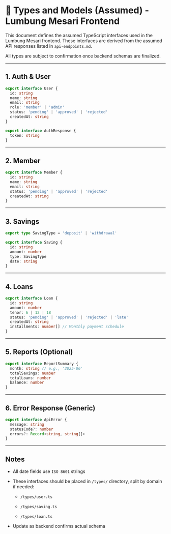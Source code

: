 # 🧾 Types and Models (Assumed) - Lumbung Mesari Frontend

This document defines the assumed TypeScript interfaces used in the Lumbung Mesari frontend. These interfaces are derived from the assumed API responses listed in `api-endpoints.md`.

All types are subject to confirmation once backend schemas are finalized.

---

## 1. Auth & User

```ts
export interface User {
  id: string
  name: string
  email: string
  role: 'member' | 'admin'
  status: 'pending' | 'approved' | 'rejected'
  createdAt: string
}

export interface AuthResponse {
  token: string
}
```

---

## 2. Member

```ts
export interface Member {
  id: string
  name: string
  email: string
  status: 'pending' | 'approved' | 'rejected'
  createdAt: string
}
```

---

## 3. Savings

```ts
export type SavingType = 'deposit' | 'withdrawal'

export interface Saving {
  id: string
  amount: number
  type: SavingType
  date: string
}
```

---

## 4. Loans

```ts
export interface Loan {
  id: string
  amount: number
  tenor: 6 | 12 | 18
  status: 'pending' | 'approved' | 'rejected' | 'late'
  createdAt: string
  installments: number[] // Monthly payment schedule
}
```

---

## 5. Reports (Optional)

```ts
export interface ReportSummary {
  month: string // e.g., '2025-06'
  totalSavings: number
  totalLoans: number
  balance: number
}
```

---

## 6. Error Response (Generic)

```ts
export interface ApiError {
  message: string
  statusCode?: number
  errors?: Record<string, string[]>
}
```

---

## Notes

- All date fields use `ISO 8601` strings
    
- These interfaces should be placed in `/types/` directory, split by domain if needed:
    
    - `/types/user.ts`
        
    - `/types/saving.ts`
        
    - `/types/loan.ts`
        
- Update as backend confirms actual schema